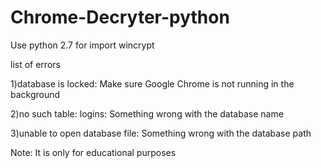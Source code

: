 # Chrome-Decryter-python
Use python 2.7 for import wincrypt

list of errors

1)database is locked:
  Make sure Google Chrome is not running in the background

2)no such table: logins:
  Something wrong with the database name

3)unable to open database file:
  Something wrong with the database path
  
  Note:
  It is only for educational purposes
  
